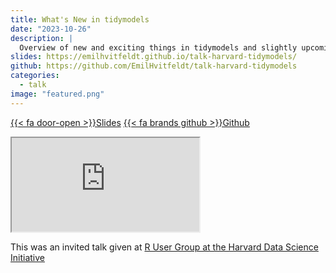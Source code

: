 ```yaml
---
title: What's New in tidymodels
date: "2023-10-26"
description: |
  Overview of new and exciting things in tidymodels and slightly upcoming things. 
slides: https://emilhvitfeldt.github.io/talk-harvard-tidymodels/
github: https://github.com/EmilHvitfeldt/talk-harvard-tidymodels
categories:
  - talk
image: "featured.png"
---
```


<a href="https://emilhvitfeldt.github.io/talk-harvard-tidymodels/" class="listing-slides btn-links">{{< fa door-open >}}Slides<a>
<a href="https://github.com/EmilHvitfeldt/talk-harvard-tidymodels" class="listing-github btn-links">{{< fa brands github >}}Github<a>
      
<iframe class="slide-deck" src="https://emilhvitfeldt.github.io/talk-harvard-tidymodels/"></iframe>
        

This was an invited talk given at [R User Group at the Harvard Data Science Initiative](https://rug-at-hdsi.org/)
